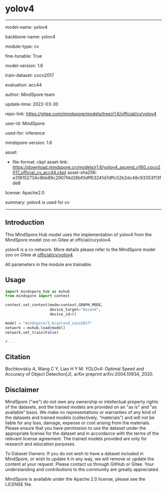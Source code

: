 # yolov4

---

model-name: yolov4

backbone-name: yolov4

module-type: cv

fine-tunable: True

model-version: 1.6

train-dataset: coco2017

evaluation: acc44

author: MindSpore team

update-time: 2022-03-30

repo-link: <https://gitee.com/mindspore/models/tree/r1.6/official/cv/yolov4>

user-id: MindSpore

used-for: inference

mindspore-version: 1.6

asset:

-
    file-format: ckpt
    asset-link: <https://download.mindspore.cn/models/r1.6/yolov4_ascend_v160_coco2017_official_cv_acc44.ckpt>
    asset-sha256: e318152734c9bb89c2907f4d26bf0dff63241d7dffc52b2dc48c93353f13fde8

license: Apache2.0

summary: yolov4 is used for cv

---

## Introduction

This MindSpore Hub model uses the implementation of yolov4 from the MindSpore model zoo on Gitee at official/cv/yolov4.

yolov4 is a cv network. More details please refer to the MindSpore model zoo on Gitee at [official/cv/yolov4](https://gitee.com/mindspore/models/blob/r1.6/official/cv/yolov4/README.md).

All parameters in the module are trainable.

## Usage

```python
import mindspore_hub as mshub
from mindspore import context

context.set_context(mode=context.GRAPH_MODE,
                    device_target="Ascend",
                    device_id=0)

model = "mindspore/1.6/yolov4_coco2017"
network = mshub.load(model)
network.set_train(False)

# ...
```

## Citation

Bochkovskiy A, Wang C Y, Liao H Y M. YOLOv4: Optimal Speed and Accuracy of Object Detection[J]. arXiv preprint arXiv:2004.10934, 2020.

## Disclaimer

MindSpore ("we") do not own any ownership or intellectual property rights of the datasets, and the trained models are provided on an "as is" and "as available" basis. We make no representations or warranties of any kind of the datasets and trained models (collectively, “materials”) and will not be liable for any loss, damage, expense or cost arising from the materials. Please ensure that you have permission to use the dataset under the appropriate license for the dataset and in accordance with the terms of the relevant license agreement. The trained models provided are only for research and education purposes.

To Dataset Owners: If you do not wish to have a dataset included in MindSpore, or wish to update it in any way, we will remove or update the content at your request. Please contact us through GitHub or Gitee. Your understanding and contributions to the community are greatly appreciated.

MindSpore is available under the Apache 2.0 license, please see the LICENSE file.
